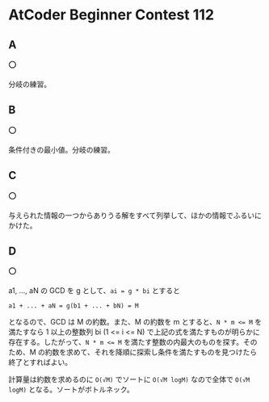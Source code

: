# AtCoder Beginner Contest 112

## A

:o:

分岐の練習。

## B

:o:

条件付きの最小値。分岐の練習。

## C

:o:

与えられた情報の一つからありうる解をすべて列挙して、ほかの情報でふるいにかけた。

## D

:o:

a1, ..., aN の GCD を g として、`ai = g * bi` とすると

```
a1 + ... + aN = g(b1 + ... + bN) = M
```

となるので、GCD は M の約数。また、M の約数を m とすると、`N * m <= M` を満たすなら 1 以上の整数列 bi (1 <= i <= N) で上記の式を満たすものが明らかに存在する。したがって、`N * m <= M` を満たす整数の内最大のものを探す。そのため、M の約数を求めて、それを降順に探索し条件を満たすものを見つけたら終了とすればよい。

計算量は約数を求めるのに `O(√M)` でソートに `O(√M logM)` なので全体で `O(√M logM)` となる。ソートがボトルネック。
